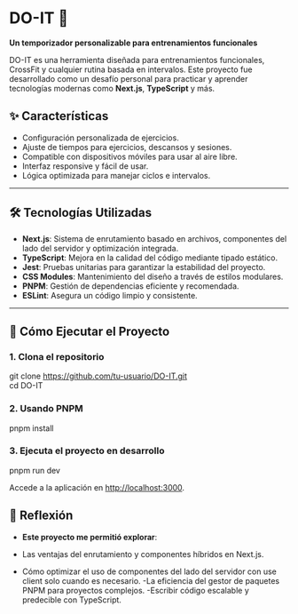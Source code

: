 # DO-IT 🚀  
**Un temporizador personalizable para entrenamientos funcionales**  

DO-IT es una herramienta diseñada para entrenamientos funcionales, CrossFit y cualquier rutina basada en intervalos. Este proyecto fue desarrollado como un desafío personal para practicar y aprender tecnologías modernas como **Next.js**, **TypeScript** y más.  

## ✨ Características  
- Configuración personalizada de ejercicios.  
- Ajuste de tiempos para ejercicios, descansos y sesiones.  
- Compatible con dispositivos móviles para usar al aire libre.  
- Interfaz responsive y fácil de usar.  
- Lógica optimizada para manejar ciclos e intervalos.  

---

## 🛠️ Tecnologías Utilizadas  
- **Next.js**: Sistema de enrutamiento basado en archivos, componentes del lado del servidor y optimización integrada.  
- **TypeScript**: Mejora en la calidad del código mediante tipado estático.  
- **Jest**: Pruebas unitarias para garantizar la estabilidad del proyecto.  
- **CSS Modules**: Mantenimiento del diseño a través de estilos modulares.  
- **PNPM**: Gestión de dependencias eficiente y recomendada.  
- **ESLint**: Asegura un código limpio y consistente.  

---

## 🚀 Cómo Ejecutar el Proyecto

### 1. Clona el repositorio  

git clone https://github.com/tu-usuario/DO-IT.git  
cd DO-IT  


### 2. Usando PNPM  

pnpm install  


### 3. Ejecuta el proyecto en desarrollo  

pnpm run dev  


Accede a la aplicación en [http://localhost:3000](http://localhost:3000).


## 🌟 Reflexión
- **Este proyecto me permitió explorar**:

- Las ventajas del enrutamiento y componentes híbridos en Next.js.
- Cómo optimizar el uso de componentes del lado del servidor con use client solo cuando es necesario.
-La eficiencia del gestor de paquetes PNPM para proyectos complejos.
-Escribir código escalable y predecible con TypeScript.
